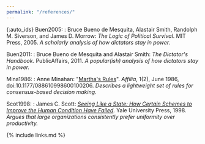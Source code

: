 ```yaml
---
permalink: "/references/"
---
```


{:auto_ids}
Buen2005:
:   Bruce Bueno de Mesquita, Alastair Smith, Randolph M. Siverson, and James D. Morrow: 
    *The Logic of Political Survival*.
    MIT Press, 2005.
    *A scholarly analysis of how dictators stay in power.*

Buen2011:
:   Bruce Bueno de Mesquita and Alastair Smith: 
    *The Dictator's Handbook*.
    PublicAffairs, 2011.
    *A popular(ish) analysis of how dictators stay in power.*

Mina1986:
:   Anne Minahan:
    "[Martha's Rules](https://doi.org/10.1177/088610998600100206)".
    *Affilia*, 1(2), June 1986, doi:10.1177/088610998600100206.
    *Describes a lightweight set of rules for consensus-based decision making.*

Scot1998:
:   James C. Scott: 
    [*Seeing Like a State: How Certain Schemes to Improve the Human Condition Have Failed*](https://isbndb.com/book/0300078153).
    Yale University Press, 1998.
    *Argues that large organizations consistently prefer uniformity over productivity.*

{% include links.md %}
